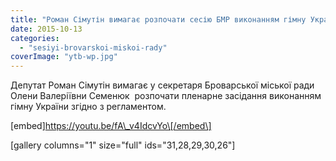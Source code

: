 ```yaml
---
title: "Роман Сімутін вимагає розпочати сесію БМР виконанням гімну України"
date: 2015-10-13
categories: 
  - "sesiyi-brovarskoi-miskoi-rady"
coverImage: "ytb-wp.jpg"
---
```


Депутат Роман Сімутін вимагає у секретаря Броварської міської ради Олени Валеріївни Семенюк  розпочати пленарне засідання виконанням гімну України згідно з регламентом.<!--more-->

\[embed\]https://youtu.be/fA\_v4IdcvYo\[/embed\]

\[gallery columns="1" size="full" ids="31,28,29,30,26"\]
